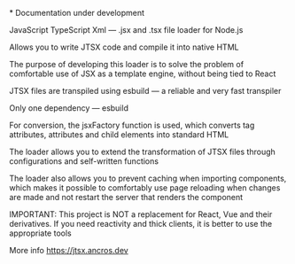 \* Documentation under development

JavaScript TypeScript Xml — .jsx and .tsx file loader for Node.js

Allows you to write JTSX code and compile it into native HTML

The purpose of developing this loader is to solve the problem of comfortable use of JSX as a template engine, without being tied to React

JTSX files are transpiled using esbuild — a reliable and very fast transpiler

Only one dependency — esbuild

For conversion, the jsxFactory function is used, which converts tag attributes, attributes and child elements into standard HTML

The loader allows you to extend the transformation of JTSX files through configurations and self-written functions

The loader also allows you to prevent caching when importing components, which makes it possible to comfortably use page reloading when changes are made and not restart the server that renders the component

IMPORTANT: This project is NOT a replacement for React, Vue and their derivatives. If you need reactivity and thick clients, it is better to use the appropriate tools

More info https://jtsx.ancros.dev

